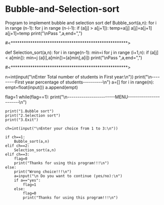 # Bubble-and-Selection-sort
Program to implement bubble and selection sort
def Bubble_sort(a,n):
	for i in range (n-1):
		for j in range (n-i-1):
			if (a[j] > a[j+1]):
				temp=a[j]
				a[j]=a[j+1]
				a[j+1]=temp
	print("\nPass ",a,end=",")
	
#<******************************************************>

def Selection_sort(a,n):
	for i in range(n-1):
		min=i
		for j in range (i+1,n):
			if (a[j] < a[min]):
				min=j
		(a[i],a[min])=(a[min],a[i])
	print("\nPass ",a,end=",")
	
#<******************************************************>

n=int(input("\nEnter Total number of students in First year:\n"))
print("\n---------First year percentage of students----------\n")
a=[]
for i in range(n):
	empt=float(input())
	a.append(empt)

flag=1
while(flag==1):
	print("\n------------------------MENU-----------------------\n")
	
	print("1.Bubble sort")
	print("2.Selection sort")
	print("3.Exit")
	
	ch=int(input("\nEnter your choice from 1 to 3:\n"))
	
	if ch==1:
		Bubble_sort(a,n)
	elif ch==2:
		Selection_sort(a,n)
	elif ch==3:
		flag=0
		print("Thanks for using this program!!!\n")
	else:
		print("Wrong choice!!!\n")
		a=input("\n Do you want to continue (yes/no):\n")
		if a=="yes":
			flag=1
		else:
			flag=0
			print("Thanks for using this program!!!\n")

